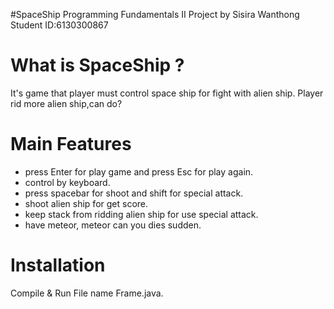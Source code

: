 #SpaceShip
Programming Fundamentals II
Project by Sisira Wanthong Student ID:6130300867
# What is SpaceShip ?
It's game that player must control space ship for fight with alien ship.
Player rid more alien ship,can do?
# Main Features
- press Enter for play game and press Esc for play again.
- control by keyboard.
- press spacebar for shoot and shift for special attack.
- shoot alien ship for get score.
- keep stack from ridding alien ship for use special attack.
- have meteor, meteor can you dies sudden.
# Installation 
Compile & Run File name Frame.java.
